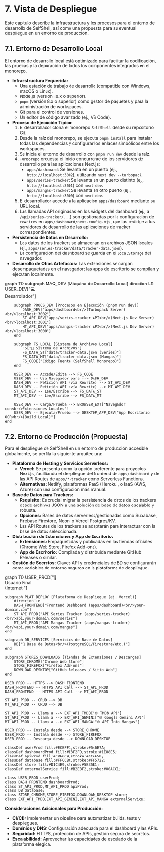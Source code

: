 # 7. Vista de Despliegue

Este capítulo describe la infraestructura y los procesos para el entorno de desarrollo de SelfShell, así como una propuesta para su eventual despliegue en un entorno de producción.

## 7.1. Entorno de Desarrollo Local

El entorno de desarrollo local está optimizado para facilitar la codificación, las pruebas y la depuración de todos los componentes integrados en el monorepo.

* **Infraestructura Requerida:**
    * Una estación de trabajo de desarrollo (compatible con Windows, macOS o Linux).
    * Node.js (versión 18.x o superior).
    * `pnpm` (versión 8.x o superior) como gestor de paquetes y para la administración de workspaces.
    * Git para el control de versiones.
    * Un editor de código avanzado (ej., VS Code).
* **Proceso de Ejecución Típico:**
    1.  El desarrollador clona el monorepo `SelfShell` desde su repositorio Git.
    2.  Desde la raíz del monorepo, se ejecuta `pnpm install` para instalar todas las dependencias y configurar los enlaces simbólicos entre los workspaces.
    3.  Se inicia el entorno de desarrollo con `pnpm run dev` desde la raíz.
    4.  `Turborepo` orquesta el inicio concurrente de los servidores de desarrollo para las aplicaciones Next.js:
        * `apps/dashboard`: Se levanta en un puerto (ej., `http://localhost:3002`), utilizando `next dev --turbopack`.
        * `apps/series-tracker`: Se levanta en un puerto distinto (ej., `http://localhost:3001`) con `next dev`.
        * `apps/mangas-tracker`: Se levanta en otro puerto (ej., `http://localhost:3000`) con `next dev`.
    5.  El desarrollador accede a la aplicación `apps/dashboard` mediante su URL local.
    6.  Las llamadas API originadas en los widgets del dashboard (ej., a `/api/series-tracker/...`) son gestionadas por la configuración de `rewrites` en `apps/dashboard/next.config.mjs`, que las redirige a los servidores de desarrollo de las aplicaciones de tracker correspondientes.
* **Persistencia de Datos en Desarrollo:**
    * Los datos de los trackers se almacenan en archivos JSON locales (ej., `apps/series-tracker/data/tracker-data.json`).
    * La configuración del dashboard se guarda en el `localStorage` del navegador.
* **Desarrollo de Otros Artefactos:** Las extensiones se cargan desempaquetadas en el navegador; las apps de escritorio se compilan y ejecutan localmente.

<div class="mermaid">
graph TD
    subgraph MAQ_DEV [Máquina de Desarrollo Local]
        direction LR
        USER_DEV["💻<br/>Desarrollador"]

        subgraph PROCS_DEV [Procesos en Ejecución (pnpm run dev)]
            DASH_DEV["apps/dashboard<br/>(Turbopack Server)<br/>localhost:3002"]
            ST_API_DEV["apps/series-tracker API<br/>(Next.js Dev Server)<br/>localhost:3001"]
            MT_API_DEV["apps/mangas-tracker API<br/>(Next.js Dev Server)<br/>localhost:3000"]
        end

        subgraph FS_LOCAL [Sistema de Archivos Local]
            FS["📁 Sistema de Archivos"]
            FS_DATA_ST["data/tracker-data.json (Series)"]
            FS_DATA_MT["data/tracker-data.json (Mangas)"]
            FS_CODE["Código Fuente (SelfShell Monorepo)"]
        end
        
        USER_DEV -- Accede/Edita --> FS_CODE
        USER_DEV -- Usa Navegador para --> DASH_DEV
        DASH_DEV -- Petición API (vía Rewrite) --> ST_API_DEV
        DASH_DEV -- Petición API (vía Rewrite) --> MT_API_DEV
        ST_API_DEV -- Lee/Escribe --> FS_DATA_ST
        MT_API_DEV -- Lee/Escribe --> FS_DATA_MT
        
        USER_DEV -- Carga/Prueba --> BROWSER_EXT["Navegador con<br/>Extensiones Locales"]
        USER_DEV -- Ejecuta/Prueba --> DESKTOP_APP_DEV["App Escritorio OCR<br/>(Build Local)"]
    end
</div>

## 7.2. Entorno de Producción (Propuesta)

Para el despliegue de SelfShell en un entorno de producción accesible globalmente, se perfila la siguiente arquitectura:

* **Plataforma de Hosting y Servicios Serverless:**
    * **Vercel:** Se presenta como la opción preferente para proyectos Next.js, facilitando el despliegue del frontend de `apps/dashboard` y de las API Routes de `apps/*-tracker` como Serverless Functions.
    * **Alternativas:** Netlify, plataformas PaaS (Heroku), o IaaS (AWS, Azure) con una configuración más manual.
* **Base de Datos para Trackers:**
    * **Requisito:** Es crucial migrar la persistencia de datos de los trackers desde archivos JSON a una solución de base de datos escalable y robusta.
    * **Opciones:** Bases de datos serverless/gestionadas como Supabase, Firebase Firestore, Neon, o Vercel Postgres/KV.
    * Las API Routes de los trackers se adaptarán para interactuar con la base de datos seleccionada.
* **Distribución de Extensiones y App de Escritorio:**
    * **Extensiones:** Empaquetadas y publicadas en las tiendas oficiales (Chrome Web Store, Firefox Add-ons).
    * **App de Escritorio:** Compilada y distribuida mediante GitHub Releases o similar.
* **Gestión de Secretos:** Claves API y credenciales de BD se configurarán como variables de entorno seguras en la plataforma de despliegue.

<div class="mermaid">
graph TD
    USER_PROD["👤<br/>Usuario Final<br/>(Internet)"]

    subgraph PLAT_DEPLOY [Plataforma de Despliegue (ej. Vercel)]
        direction TB
        DASH_FRONTEND["Frontend Dashboard (apps/dashboard)<br/>your-domain.com"]
        ST_API_PROD["API Series Tracker (apps/series-tracker)<br/>api.your-domain.com/series"]
        MT_API_PROD["API Mangas Tracker (apps/mangas-tracker)<br/>api.your-domain.com/mangas"]
    end
    
    subgraph DB_SERVICES [Servicios de Base de Datos]
        DB["💾 Base de Datos<br/>(PostgreSQL/Firestore/etc.)"]
    end

    subgraph STORES_DOWNLOADS [Tiendas de Extensiones / Descargas]
        STORE_CHROME["Chrome Web Store"]
        STORE_FIREFOX["Firefox Add-ons"]
        DOWNLOAD_DESKTOP["GitHub Releases / Sitio Web"]
    end

    USER_PROD -- HTTPS --> DASH_FRONTEND
    DASH_FRONTEND -- HTTPS API Call --> ST_API_PROD
    DASH_FRONTEND -- HTTPS API Call --> MT_API_PROD
    
    ST_API_PROD -- CRUD --> DB
    MT_API_PROD -- CRUD --> DB
    
    ST_API_PROD -- Llama a --> EXT_API_TMDB["🌐 TMDb API"]
    ST_API_PROD -- Llama a --> EXT_API_GEMINI["🌐 Google Gemini API"]
    MT_API_PROD -- Llama a --> EXT_API_MANGA["🌐 API Info Mangas"]

    USER_PROD -- Instala desde --> STORE_CHROME
    USER_PROD -- Instala desde --> STORE_FIREFOX
    USER_PROD -- Descarga desde --> DOWNLOAD_DESKTOP

    classDef userProd fill:#ECEFF1,stroke:#546E7A;
    classDef dashboardProd fill:#E3F2FD,stroke:#1E88E5;
    classDef apiProd fill:#C8E6C9,stroke:#4CAF50;
    classDef database fill:#FFCCBC,stroke:#FF5722;
    classDef store fill:#D1C4E9,stroke:#5E35B1;
    classDef externalService fill:#B2EBF2,stroke:#00ACC1;
    
    class USER_PROD userProd;
    class DASH_FRONTEND dashboardProd;
    class ST_API_PROD,MT_API_PROD apiProd;
    class DB database;
    class STORE_CHROME,STORE_FIREFOX,DOWNLOAD_DESKTOP store;
    class EXT_API_TMDB,EXT_API_GEMINI,EXT_API_MANGA externalService;
</div>

**Consideraciones Adicionales para Producción:**

* **CI/CD:** Implementar un pipeline para automatizar builds, tests y despliegues.
* **Dominios y DNS:** Configuración adecuada para el dashboard y las APIs.
* **Seguridad:** HTTPS, protección de APIs, gestión segura de secretos.
* **Escalabilidad:** Aprovechar las capacidades de escalado de la plataforma elegida.

<script type="module">
  import mermaid from 'https://cdn.jsdelivr.net/npm/mermaid@10/dist/mermaid.esm.min.mjs';
  mermaid.initialize({ startOnLoad: true });
</script>